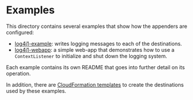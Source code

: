 # Examples

This directory contains several examples that show how the appenders are configured:

* [log4j1-example](log4j1-example): writes logging messages to each of the destinations.
* [log4j1-webapp](log4j1-webapp): a simple web-app that demonstrates how to use a
  `ContextListener` to initialize and shut down the logging system.

Each example contains its own README that goes into further detail on its operation.

In addition, there are [CloudFormation templates](cloudformation) to create the destinations
used by these examples.

